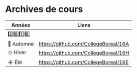 # Archives de cours


| Années              | Liens                                |
|---------------------|--------------------------------------|
|:two::zero::one::six:|                                      |
|:maple_leaf: Automne | https://github.com/CollegeBoreal/16A |
|:snowman: Hiver      | https://github.com/CollegeBoreal/16H |
|:sunny: Été          | https://github.com/CollegeBoreal/16E |


